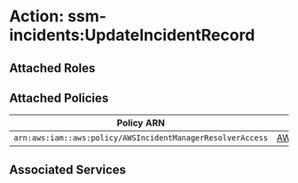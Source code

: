 # Action: ssm-incidents:UpdateIncidentRecord

## Attached Roles

## Attached Policies

| Policy ARN | Policy Name |
|------------|-------------|
| `arn:aws:iam::aws:policy/AWSIncidentManagerResolverAccess` | [AWSIncidentManagerResolverAccess](../policies.md#awsincidentmanagerresolveraccess) |

## Associated Services

